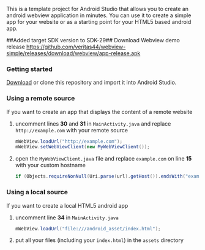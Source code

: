 This is a template project for Android Studio that allows you to create an android webview application in minutes. You can use it to create a simple app for your website or as a starting point for your HTML5 based android app.

##Added target SDK version to SDK-29##
Download Webview demo release https://github.com/veritas44/webview-simple/releases/download/webview/app-release.apk

### Getting started

[Download](https://github.com/veritas44/webview-simple/archive/master.zip) or clone this repository and import it into Android Studio.

### Using a remote source

If you want to create an app that displays the content of a remote website

1. uncomment lines **30** and **31** in `MainActivity.java` and replace `http://example.com` with your remote source

	```java
	mWebView.loadUrl("http://example.com");
	mWebView.setWebViewClient(new MyWebViewClient());
	```

2. open the `MyWebViewClient.java` file and replace `example.com` on line **15** with your custom hostname

	```java
	if (Objects.requireNonNull(Uri.parse(url).getHost()).endsWith("example.com")) {
	```

### Using a local source

If you want to create a local HTML5 android app

1. uncomment line **34** in `MainActivity.java`

	```java
	mWebView.loadUrl("file:///android_asset/index.html");
	```

2. put all your files (including your `index.html`) in the `assets` directory
